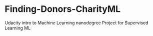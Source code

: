 # Finding-Donors-CharityML
Udacity intro to Machine Learning nanodegree Project for Supervised Learning ML
